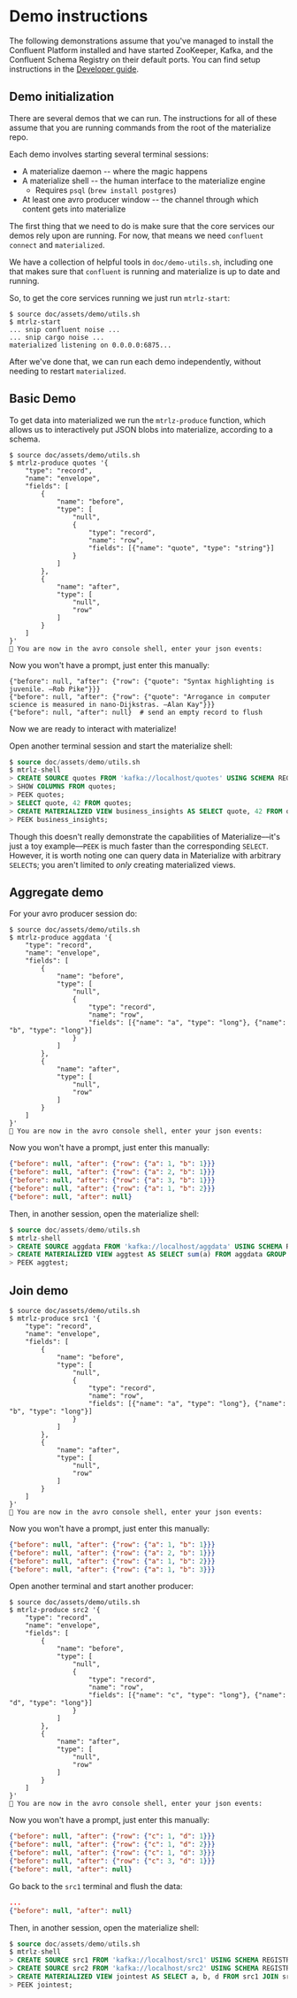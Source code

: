 # Demo instructions

The following demonstrations assume that you've managed to install the Confluent
Platform installed and have started ZooKeeper, Kafka, and the Confluent Schema
Registry on their default ports. You can find setup instructions in the
[Developer guide](develop.md).

## Demo initialization

There are several demos that we can run. The instructions for all of these
assume that you are running commands from the root of the materialize repo.

Each demo involves starting several terminal sessions:

* A materialize daemon -- where the magic happens
* A materialize shell -- the human interface to the materialize engine
    - Requires `psql` (`brew install postgres`)
* At least one avro producer window -- the channel through which content gets
  into materialize

The first thing that we need to do is make sure that the core services our
demos rely upon are running. For now, that means we need `confluent connect`
and `materialized`.

We have a collection of helpful tools in `doc/demo-utils.sh`, including one
that makes sure that `confluent` is running and materialize is up to date and
running.

So, to get the core services running we just run `mtrlz-start`:

```console
$ source doc/assets/demo/utils.sh
$ mtrlz-start
... snip confluent noise ...
... snip cargo noise ...
materialized listening on 0.0.0.0:6875...
```

After we've done that, we can run each demo independently, without needing to
restart `materialized`.

## Basic Demo

To get data into materialized we run the `mtrlz-produce` function, which allows
us to interactively put JSON blobs into materialize, according to a schema.

```console
$ source doc/assets/demo/utils.sh
$ mtrlz-produce quotes '{
    "type": "record",
    "name": "envelope",
    "fields": [
        {
            "name": "before",
            "type": [
                "null",
                {
                    "type": "record",
                    "name": "row",
                    "fields": [{"name": "quote", "type": "string"}]
                }
            ]
        },
        {
            "name": "after",
            "type": [
                "null",
                "row"
            ]
        }
    ]
}'
🚀 You are now in the avro console shell, enter your json events:
```
Now you won't have a prompt, just enter this manually:
```
{"before": null, "after": {"row": {"quote": "Syntax highlighting is juvenile. —Rob Pike"}}}
{"before": null, "after": {"row": {"quote": "Arrogance in computer science is measured in nano-Dijkstras. —Alan Kay"}}}
{"before": null, "after": null}  # send an empty record to flush
```

Now we are ready to interact with materialize!

Open another terminal session and start the materialize shell:

```sql
$ source doc/assets/demo/utils.sh
$ mtrlz-shell
> CREATE SOURCE quotes FROM 'kafka://localhost/quotes' USING SCHEMA REGISTRY 'http://localhost:8081';
> SHOW COLUMNS FROM quotes;
> PEEK quotes;
> SELECT quote, 42 FROM quotes;
> CREATE MATERIALIZED VIEW business_insights AS SELECT quote, 42 FROM quotes;
> PEEK business_insights;
```

Though this doesn't really demonstrate the capabilities of Materialize––it's
just a toy example––`PEEK` is much faster than the corresponding `SELECT`.
However, it is worth noting one can query data in Materialize with arbitrary
`SELECT`s; you aren't limited to _only_ creating materialized views.

## Aggregate demo

For your avro producer session do:

```console
$ source doc/assets/demo/utils.sh
$ mtrlz-produce aggdata '{
    "type": "record",
    "name": "envelope",
    "fields": [
        {
            "name": "before",
            "type": [
                "null",
                {
                    "type": "record",
                    "name": "row",
                    "fields": [{"name": "a", "type": "long"}, {"name": "b", "type": "long"}]
                }
            ]
        },
        {
            "name": "after",
            "type": [
                "null",
                "row"
            ]
        }
    ]
}'
🚀 You are now in the avro console shell, enter your json events:
```
Now you won't have a prompt, just enter this manually:
```json
{"before": null, "after": {"row": {"a": 1, "b": 1}}}
{"before": null, "after": {"row": {"a": 2, "b": 1}}}
{"before": null, "after": {"row": {"a": 3, "b": 1}}}
{"before": null, "after": {"row": {"a": 1, "b": 2}}}
{"before": null, "after": null}
```

Then, in another session, open the materialize shell:

```sql
$ source doc/assets/demo/utils.sh
$ mtrlz-shell
> CREATE SOURCE aggdata FROM 'kafka://localhost/aggdata' USING SCHEMA REGISTRY 'http://localhost:8081';
> CREATE MATERIALIZED VIEW aggtest AS SELECT sum(a) FROM aggdata GROUP BY b;
> PEEK aggtest;
```

## Join demo

```console
$ source doc/assets/demo/utils.sh
$ mtrlz-produce src1 '{
    "type": "record",
    "name": "envelope",
    "fields": [
        {
            "name": "before",
            "type": [
                "null",
                {
                    "type": "record",
                    "name": "row",
                    "fields": [{"name": "a", "type": "long"}, {"name": "b", "type": "long"}]
                }
            ]
        },
        {
            "name": "after",
            "type": [
                "null",
                "row"
            ]
        }
    ]
}'
🚀 You are now in the avro console shell, enter your json events:
```
Now you won't have a prompt, just enter this manually:
```json
{"before": null, "after": {"row": {"a": 1, "b": 1}}}
{"before": null, "after": {"row": {"a": 2, "b": 1}}}
{"before": null, "after": {"row": {"a": 1, "b": 2}}}
{"before": null, "after": {"row": {"a": 1, "b": 3}}}
```

Open another terminal and start another producer:

```console
$ source doc/assets/demo/utils.sh
$ mtrlz-produce src2 '{
    "type": "record",
    "name": "envelope",
    "fields": [
        {
            "name": "before",
            "type": [
                "null",
                {
                    "type": "record",
                    "name": "row",
                    "fields": [{"name": "c", "type": "long"}, {"name": "d", "type": "long"}]
                }
            ]
        },
        {
            "name": "after",
            "type": [
                "null",
                "row"
            ]
        }
    ]
}'
🚀 You are now in the avro console shell, enter your json events:
```
Now you won't have a prompt, just enter this manually:
```json
{"before": null, "after": {"row": {"c": 1, "d": 1}}}
{"before": null, "after": {"row": {"c": 1, "d": 2}}}
{"before": null, "after": {"row": {"c": 1, "d": 3}}}
{"before": null, "after": {"row": {"c": 3, "d": 1}}}
{"before": null, "after": null}
```

Go back to the `src1` terminal and flush the data:

```json
...
{"before": null, "after": null}
```

Then, in another session, open the materialize shell:

```sql
$ source doc/assets/demo/utils.sh
$ mtrlz-shell
> CREATE SOURCE src1 FROM 'kafka://localhost/src1' USING SCHEMA REGISTRY 'http://localhost:8081';
> CREATE SOURCE src2 FROM 'kafka://localhost/src2' USING SCHEMA REGISTRY 'http://localhost:8081';
> CREATE MATERIALIZED VIEW jointest AS SELECT a, b, d FROM src1 JOIN src2 ON c = b;
> PEEK jointest;
```
